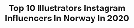 ---
title: Top 10 Illustrators Instagram Influencers In Norway In 2020
description: >-
  Find top illustrators Instagram influencers in Norway in 2020. Most popular hashtags: #norway #darkelf #anime #nightsky.
platform: Instagram
profiles:
  - username: "minaxieart"
    fullname: >-
      Minaxie
    location: "Norway"
    followers: 20769
    engagement: 1357
    commentsToLikes: 0.029703
    id: ck15qq6xc444q0i190hfnpmog
    verified: false
    hashtags: "#anime, #artistsupport, #artistic, #mistdtiys"
  - username: "_bluebirdy_"
    fullname: >-
      BLUEBIRDY
    location: "Norway"
    followers: 63612
    engagement: 1297
    commentsToLikes: 0.009544
    id: ck5hmmz89m90w0i11k22sjnmv
    verified: false
    hashtags: "#mushrooms, #catlover, #kittens, #germanymetro"
  - username: "heliheart"
    fullname: >-
      Heli Peach 🇳🇴 (comic artist)
    location: "Norway"
    followers: 12204
    engagement: 1051
    commentsToLikes: 0.028271
    id: ck8tc871symx50j78u2qxawxs
    verified: false
    hashtags: "#mhacosplay, #makomofanart, #norsktegneserie, #fuckboy"
  - username: "inasunart"
    fullname: >-
      Illustrator Ina-Kristin Sundet
    location: "Norway"
    followers: 5821
    engagement: 1083
    commentsToLikes: 0.065315
    id: ckaosnrtcs9xd0i78vdo5jzix
    verified: false
    hashtags: "#fanart, #goddessart, #hippiedrawing, #freya"
  - username: "kristinaskland"
    fullname: >-
      Kristin Askland
    location: "Norway"
    followers: 45951
    engagement: 557
    commentsToLikes: 0.014310
    id: ck0w6s7fxa1kc0i19fwntpfty
    verified: false
    hashtags: "#midsummermagicmonth, #midsummermagicmonth2020"
  - username: "evybenita"
    fullname: >-
      Evy Benita • Pins & Doodles 🌸
    location: "Norway"
    followers: 16664
    engagement: 321
    commentsToLikes: 0.056754
    id: ck139fx6el3ma0i19n19u03k5
    verified: false
    hashtags: "#pinadaymay, #procreate"
  - username: "bjornlie"
    fullname: >-
      bjornlie
    location: "Norway"
    followers: 6453
    engagement: 576
    commentsToLikes: 0.027988
    id: ck8sylg78l6ht0j78mvtv80fd
    verified: false
    hashtags: ""
  - username: "lisaaisato"
    fullname: >-
      Lisa Aisato
    location: "Norway"
    followers: 105502
    engagement: 1104
    commentsToLikes: 0.017328
    id: ck0ud21zpi8qv0i19xud4v18d
    verified: true
    hashtags: "#snehovasestra, #tilungdommen, #livetillustrert, #sn"
  - username: "bygundersons"
    fullname: >-
      GUNDERSONS™
    location: "Norway"
    followers: 15682
    engagement: 195
    commentsToLikes: 0.020343
    id: ck5zmq0e3n0hu0i14o4nexjf5
    verified: false
    hashtags: "#musikk, #spring, #kaffekopp, #erlinghaaland"
---